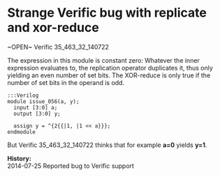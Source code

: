 
Strange Verific bug with replicate and xor-reduce
=================================================

~OPEN~ Verific 35_463_32_140722

The expression in this module is constant zero: Whatever the inner expression
evaluates to, the replication operator duplicates it, thus only yielding an
even number of set bits. The XOR-reduce is only true if the number of set bits
in the operand is odd.

    :::Verilog
    module issue_056(a, y);
      input [3:0] a;
      output [3:0] y;
    
      assign y = ^{2{{|1, |1 << a}}};
    endmodule

But Verific 35_463_32_140722 thinks that for example **a=0** yields **y=1**.

**History:**  
2014-07-25 Reported bug to Verific support  

